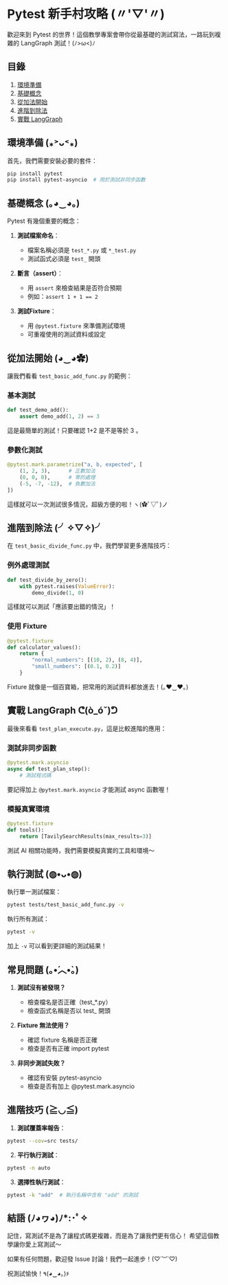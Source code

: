 # Pytest 新手村攻略 (〃'▽'〃)

歡迎來到 Pytest 的世界！這個教學專案會帶你從最基礎的測試寫法，一路玩到複雜的 LangGraph 測試！(ﾉ>ω<)ﾉ

## 目錄
1. [環境準備](#環境準備)
2. [基礎概念](#基礎概念)
3. [從加法開始](#從加法開始)
4. [進階到除法](#進階到除法)
5. [實戰 LangGraph](#實戰-langgraph)

## 環境準備 (⁎˃ᴗ˂⁎)

首先，我們需要安裝必要的套件：

```bash
pip install pytest
pip install pytest-asyncio  # 用於測試非同步函數
```

## 基礎概念 (｡◕‿◕｡)

Pytest 有幾個重要的概念：

1. **測試檔案命名**：
   - 檔案名稱必須是 `test_*.py` 或 `*_test.py`
   - 測試函式必須是 `test_` 開頭

2. **斷言（assert）**：
   - 用 `assert` 來檢查結果是否符合預期
   - 例如：`assert 1 + 1 == 2`

3. **測試Fixture**：
   - 用 `@pytest.fixture` 來準備測試環境
   - 可重複使用的測試資料或設定

## 從加法開始 (◕‿◕✿)

讓我們看看 `test_basic_add_func.py` 的範例：

### 基本測試
```python
def test_demo_add():
    assert demo_add(1, 2) == 3
```
這是最簡單的測試！只要確認 1+2 是不是等於 3 。

### 參數化測試
```python
@pytest.mark.parametrize("a, b, expected", [
    (1, 2, 3),      # 正數加法
    (0, 0, 0),      # 零的處理
    (-5, -7, -12),  # 負數加法
])
```
這樣就可以一次測試很多情況，超級方便的啦！ヽ(✿ﾟ▽ﾟ)ノ

## 進階到除法 (╯✧▽✧)╯

在 `test_basic_divide_func.py` 中，我們學習更多進階技巧：

### 例外處理測試
```python
def test_divide_by_zero():
    with pytest.raises(ValueError):
        demo_divide(1, 0)
```
這樣就可以測試「應該要出錯的情況」！

### 使用 Fixture
```python
@pytest.fixture
def calculator_values():
    return {
        "normal_numbers": [(10, 2), (8, 4)],
        "small_numbers": [(0.1, 0.2)]
    }
```
Fixture 就像是一個百寶箱，把常用的測試資料都放進去！(｡♥‿♥｡)

## 實戰 LangGraph ᕦ(ò_óˇ)ᕤ

最後來看看 `test_plan_execute.py`，這是比較進階的應用：

### 測試非同步函數
```python
@pytest.mark.asyncio
async def test_plan_step():
    # 測試程式碼
```
要記得加上 `@pytest.mark.asyncio` 才能測試 async 函數喔！

### 模擬真實環境
```python
@pytest.fixture
def tools():
    return [TavilySearchResults(max_results=3)]
```
測試 AI 相關功能時，我們需要模擬真實的工具和環境～

## 執行測試 (◍•ᴗ•◍)

執行單一測試檔案：
```bash
pytest tests/test_basic_add_func.py -v
```

執行所有測試：
```bash
pytest -v
```

加上 `-v` 可以看到更詳細的測試結果！

## 常見問題 (｡•́︿•̀｡)

1. **測試沒有被發現？**
   - 檢查檔名是否正確（test_*.py）
   - 檢查函式名稱是否以 test_ 開頭

2. **Fixture 無法使用？**
   - 確認 fixture 名稱是否正確
   - 檢查是否有正確 import pytest

3. **非同步測試失敗？**
   - 確認有安裝 pytest-asyncio
   - 檢查是否有加上 @pytest.mark.asyncio

## 進階技巧 (≧◡≦)

1. **測試覆蓋率報告**：
```bash
pytest --cov=src tests/
```

2. **平行執行測試**：
```bash
pytest -n auto
```

3. **選擇性執行測試**：
```bash
pytest -k "add"  # 執行名稱中含有 "add" 的測試
```

## 結語 (ﾉ◕ヮ◕)ﾉ*:･ﾟ✧

記住，寫測試不是為了讓程式碼更複雜，而是為了讓我們更有信心！
希望這個教學讓你愛上寫測試～

如果有任何問題，歡迎發 Issue 討論！我們一起進步！(♡˙︶˙♡)

祝測試愉快！٩(◕‿◕｡)۶
